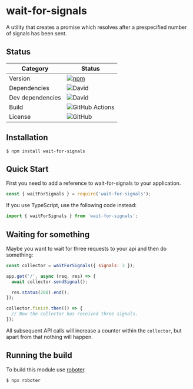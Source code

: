 # wait-for-signals

A utility that creates a promise which resolves after a prespecified number of signals has been sent.

## Status

| Category         | Status                                                                                                        |
| ---------------- | ------------------------------------------------------------------------------------------------------------- |
| Version          | [![npm](https://img.shields.io/npm/v/wait-for-signals)](https://www.npmjs.com/package/wait-for-signals)       |
| Dependencies     | ![David](https://img.shields.io/david/thenativeweb/wait-for-signals)                                          |
| Dev dependencies | ![David](https://img.shields.io/david/dev/thenativeweb/wait-for-signals)                                      |
| Build            | ![GitHub Actions](https://github.com/thenativeweb/wait-for-signals/workflows/Release/badge.svg?branch=master) |
| License          | ![GitHub](https://img.shields.io/github/license/thenativeweb/wait-for-signals)                                |

## Installation

```shell
$ npm install wait-for-signals
```

## Quick Start

First you need to add a reference to wait-for-signals to your application.

```javascript
const { waitForSignals } = require('wait-for-signals');
```

If you use TypeScript, use the following code instead:

```typescript
import { waitForSignals } from 'wait-for-signals';
```

## Waiting for something

Maybe you want to wait for three requests to your api and then do something:

```javascript
const collector = waitForSignals({ signals: 3 });

app.get('/', async (req, res) => {
  await collector.sendSignal();

  res.status(200).end();
});

collector.finish.then(() => {
  // Now the collector has received three signals.
});
```

All subsequent API calls will increase a counter within the `collector`, but
apart from that nothing will happen.

## Running the build

To build this module use [roboter](https://www.npmjs.com/package/roboter).

```shell
$ npx roboter
```
